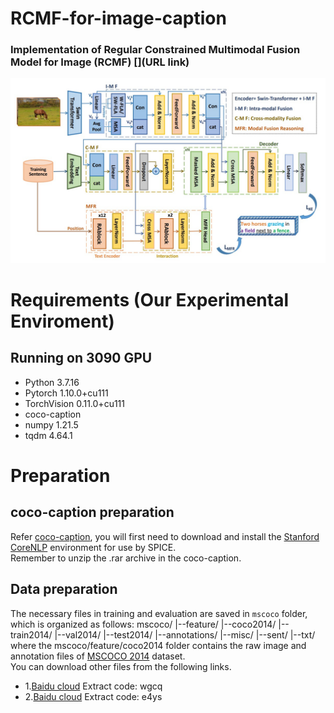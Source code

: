 RCMF-for-image-caption
====
### Implementation of Regular Constrained Multimodal Fusion Model for Image (RCMF) [](URL link)
<div align="center">
  <img src="https://github.com/200084/RCMF-for-image-caption/blob/main/imgs/Framework.jpg">
</div>

# Requirements (Our Experimental Enviroment)
## Running on 3090 GPU 
* Python 3.7.16
* Pytorch 1.10.0+cu111
* TorchVision 0.11.0+cu111
* coco-caption
* numpy 1.21.5
* tqdm 4.64.1

# Preparation
## coco-caption preparation
Refer [coco-caption](https://github.com/232525/PureT/blob/main/coco_caption/README.md), you will first need to download and install the [Stanford CoreNLP](https://stanfordnlp.github.io/CoreNLP/index.html) environment for use by SPICE.  
Remember to unzip the .rar archive in the coco-caption.
## Data preparation
The necessary files in training and evaluation are saved in `mscoco` folder, which is organized as follows:
    mscoco/
    |--feature/
        |--coco2014/
           |--train2014/
           |--val2014/
           |--test2014/
           |--annotations/
    |--misc/
    |--sent/
    |--txt/  
where the mscoco/feature/coco2014 folder contains the raw image and annotation files of [MSCOCO 2014](https://cocodataset.org/#download) dataset.  
You can download other files from the following links.
* 1.[Baidu cloud](https://pan.baidu.com/s/1zaeKHy7J1CIehebkdVKmhA) Extract code: wgcq
* 2.[Baidu cloud](https://pan.baidu.com/s/1-wyeEjJqHP1o-vStYh1nOg) Extract code: e4ys
